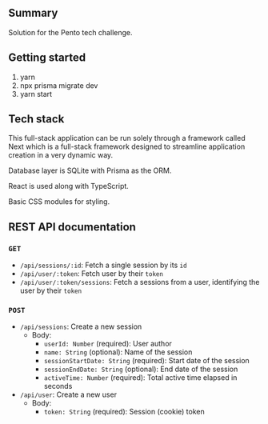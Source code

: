 ## Summary

Solution for the Pento tech challenge.

## Getting started

1. yarn
2. npx prisma migrate dev
3. yarn start

## Tech stack

This full-stack application can be run solely through a framework called Next which is a full-stack framework designed to streamline application creation in a very dynamic way.

Database layer is SQLite with Prisma as the ORM.

React is used along with TypeScript.

Basic CSS modules for styling.

## REST API documentation

### `GET`

- `/api/sessions/:id`: Fetch a single session by its `id`
- `/api/user/:token`: Fetch user by their `token`
- `/api/user/:token/sessions`: Fetch a sessions from a user, identifying the user by their `token`

### `POST`

- `/api/sessions`: Create a new session
  - Body:
    - `userId: Number` (required): User author
    - `name: String` (optional): Name of the session
    - `sessionStartDate: String` (required): Start date of the session
    - `sessionEndDate: String` (optional): End date of the session
    - `activeTime: Number` (required): Total active time elapsed in seconds
- `/api/user`: Create a new user
  - Body:
    - `token: String` (required): Session (cookie) token
